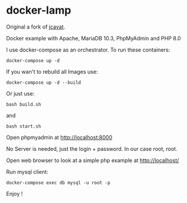 # docker-lamp

Original a fork of [jcavat](https://github.com/jcavat/docker-lamp).

Docker example with Apache, MariaDB 10.3, PhpMyAdmin and PHP 8.0

I use docker-compose as an orchestrator. To run these containers:

```
docker-compose up -d
```

If you wan't to rebuild all Images use:

```
docker-compose up -d --build
```

Or just use:

```
bash build.sh
```

and

```
bash start.sh
```

Open phpmyadmin at [http://localhost:8000](http://localhost:8000)

No Server is needed, just the login + password. In our case root, root.

Open web browser to look at a simple php example at [http://localhost/](http://localhost/)

Run mysql client:

```
docker-compose exec db mysql -u root -p
```

Enjoy !
